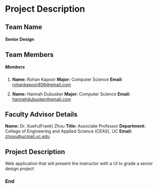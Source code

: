 # Project Description


## Team Name
#### Senior Design

## Team Members

##### Members
1. 
	__Name:__ Rohan Kapoor
	__Major:__ Computer Science
	__Email:__ rohankapoor806@gmail.com

2.	__Name:__ Hannah Dubusker
	__Major:__ Computer Science
	__Email:__ hannahdubusker@gmail.com



## Faculty Advisor Details

__Name:__ Dr. Xuefu(Frank) Zhou
__Title:__ Associate Professor
__Department:__ College of Engineering and Applied Science (CEAS), UC
__Email:__ zhoxu@ucmail.uc.edu

## Project Description

Web application that will present the instructor with a UI to grade a senior design project 

### End
